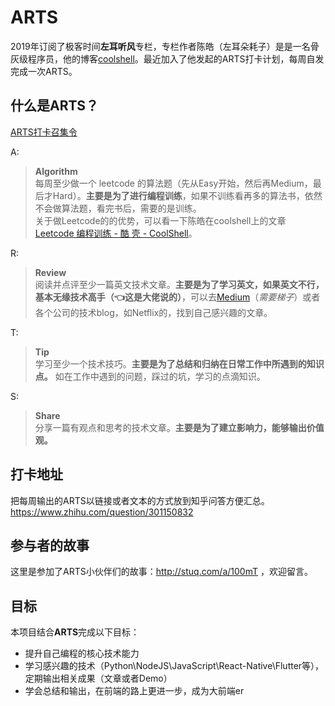 
# ARTS
2019年订阅了极客时间**左耳听风**专栏，专栏作者陈皓（左耳朵耗子）是是一名骨灰级程序员，他的博客[coolshell](https://coolshell.cn/)。最近加入了他发起的ARTS打卡计划，每周自发完成一次ARTS。

## 什么是ARTS？
[ARTS打卡召集令](https://time.geekbang.org/column/article/85839)

A: 

> **Algorithm** <br> 
每周至少做一个 leetcode 的算法题（先从Easy开始，然后再Medium，最后才Hard）。**主要是为了进行编程训练**，如果不训练看再多的算法书，依然不会做算法题，看完书后，需要的是训练。<br>
关于做Leetcode的的优势，可以看一下陈皓在coolshell上的文章 [Leetcode 编程训练 - 酷 壳 - CoolShell](https://coolshell.cn/articles/12052.html "Leetcode编程训练")。


R:
> **Review** <br>
阅读并点评至少一篇英文技术文章。**主要是为了学习英文，如果英文不行，基本无缘技术高手（👈这是大佬说的）**，可以去[Medium](https://medium.com/)（*需要梯子*）或者各个公司的技术blog，如Netflix的，找到自己感兴趣的文章。


T:
> **Tip** <br>
学习至少一个技术技巧。**主要是为了总结和归纳在日常工作中所遇到的知识点。** 如在工作中遇到的问题，踩过的坑，学习的点滴知识。

S:
> **Share**<br>
分享一篇有观点和思考的技术文章。**主要是为了建立影响力，能够输出价值观。**

## 打卡地址
把每周输出的ARTS以链接或者文本的方式放到知乎问答方便汇总。https://www.zhihu.com/question/301150832 

## 参与者的故事
这里是参加了ARTS小伙伴们的故事：http://stuq.com/a/100mT ，欢迎留言。

## 目标
本项目结合**ARTS**完成以下目标：
- 提升自己编程的核心技术能力
- 学习感兴趣的技术（Python\NodeJS\JavaScript\React-Native\Flutter等），定期输出相关成果（文章或者Demo）
- 学会总结和输出，在前端的路上更进一步，成为大前端er

